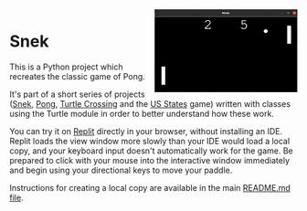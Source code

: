 <img src="https://github.com/ZanClifton/intermediate-python-projects/blob/main/images/pong.png" width=250px align=right alt="Pong"/>

# Snek

This is a Python project which recreates the classic game of Pong.

It's part of a short series of projects ([Snek](https://github.com/ZanClifton/intermediate-python-projects/tree/main/02-snek), [Pong](https://github.com/ZanClifton/intermediate-python-projects/tree/main/03-pong), [Turtle Crossing](https://github.com/ZanClifton/intermediate-python-projects/tree/main/04-turtle-crossing) and the [US States](https://github.com/ZanClifton/intermediate-python-projects/tree/main/06-us-states) game) written with classes using the Turtle module in order to better understand how these work.

You can try it on [Replit](https://replit.com/@ZanClifton/pong?v=1) directly in your browser, without installing an IDE. Replit loads the view window more slowly than your IDE would load a local copy, and your keyboard input doesn't automatically work for the game. Be prepared to click with your mouse into the interactive window immediately and begin using your directional keys to move your paddle.

Instructions for creating a local copy are available in the main [README.md file](https://github.com/ZanClifton/intermediate-python-projects/blob/main/README.md).
